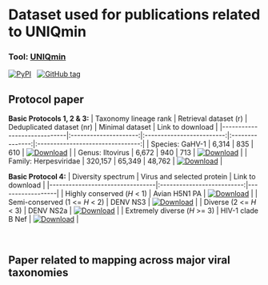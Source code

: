 # Dataset used for publications related to UNIQmin

### **Tool:** [UNIQmin](https://github.com/ChongLC/MinimalSetofViralPeptidome-UNIQmin) <br>
[![PyPI](https://img.shields.io/pypi/v/uniqmin?logo=pypi)](https://pypi.org/project/uniqmin/)  &nbsp; [![GitHub tag](https://img.shields.io/github/tag/ChongLC/MinimalSetofViralPeptidome-UNIQmin)](https://github.com/ChongLC/MinimalSetofViralPeptidome-UNIQmin/releases/?include_prereleases&sort=semver "View GitHub releases") <br>

## Protocol paper 
<!-- 
example: [![DOI - 10.3390/biology10090853](https://img.shields.io/badge/DOI-10.3390%2Fbiology10090853-2ea44f)](https://doi.org/10.3390/biology10090853)
-->
**Basic Protocols 1, 2 & 3:**
| Taxonomy lineage rank       | Retrieval dataset (r) | Deduplicated dataset (nr) | Minimal dataset | Link to download                 |
|-----------------------------|:---------------------:|:-------------------------:|:---------------:|:--------------------------------:|
| Species: GaHV-1             | 6,314                 | 835                       | 610             | [![Download](https://img.shields.io/badge/DL-Species-informational?style=flat&logo=docusign&color=0A66C2&link=https://github.com/ChongLC/UNIQmin_data4Publications/tree/main/ProtocolPaper/GaHV_species)](https://github.com/ChongLC/UNIQmin_data4Publications/tree/main/ProtocolPaper/GaHV_species)                                            |
| Genus: Iltovirus            | 6,672                 | 940                       | 713             | [![Download](https://img.shields.io/badge/DL-Genus-informational?style=flat&logo=docusign&color=0A66C2&link=https://github.com/ChongLC/UNIQmin_PublicationData/tree/main/ProtocolPaper/Iltovirus_genus)](https://github.com/ChongLC/UNIQmin_PublicationData/tree/main/ProtocolPaper/Iltovirus_genus)                                           |
| Family: Herpesviridae        | 320,157              | 65,349                    | 48,762          | [![Download](https://img.shields.io/badge/DL-Family-informational?style=flat&logo=docusign&color=0A66C2&link=https://github.com/ChongLC/UNIQmin_PublicationData/tree/main/ProtocolPaper/Herpesviridae_family)](https://github.com/ChongLC/UNIQmin_PublicationData/tree/main/ProtocolPaper/Herpesviridae_family)                                      |

**Basic Protocol 4:**
| Diversity spectrum              | Virus and selected protein | Link to download |
|---------------------------------|:--------------------------:|------------------|
| Highly conserved (*H* < 1)      | Avian H5N1 PA              | [![Download](https://img.shields.io/badge/DL-Avian_H5N1_PA-informational?style=flat&logo=docusign&color=0A66C2&link=https://github.com/ChongLC/UNIQmin_PublicationData/blob/main/ProtocolPaper/BP4/H5N1_Avian_PA.fasta)](https://github.com/ChongLC/UNIQmin_PublicationData/blob/main/ProtocolPaper/BP4/H5N1_Avian_PA.fasta)       |
| Semi-conserved (1 <= *H* < 2)   | DENV NS3                   | [![Download](https://img.shields.io/badge/DL-DENV_NS3-informational?style=flat&logo=docusign&color=0A66C2&link=https://github.com/ChongLC/UNIQmin_PublicationData/blob/main/ProtocolPaper/BP4/DENV_NS3.fasta)](https://github.com/ChongLC/UNIQmin_PublicationData/blob/main/ProtocolPaper/BP4/DENV_NS3.fasta)                         |
| Diverse (2 <= *H* < 3)          | DENV NS2a                  | [![Download](https://img.shields.io/badge/DL-DENV_NS2a-informational?style=flat&logo=docusign&color=0A66C2&link=https://github.com/ChongLC/UNIQmin_PublicationData/blob/main/ProtocolPaper/BP4/DENV_NS2a.fasta)](https://github.com/ChongLC/UNIQmin_PublicationData/blob/main/ProtocolPaper/BP4/DENV_NS2a.fasta)                       |
| Extremely diverse (*H* >= 3)    | HIV-1 clade B Nef          | [![Download](https://img.shields.io/badge/DL-HIV_1_clade_B_Nef-informational?style=flat&logo=docusign&color=0A66C2&link=https://github.com/ChongLC/UNIQmin_PublicationData/blob/main/ProtocolPaper/BP4/HIV_1_cladeB_Nef.fasta)](https://github.com/ChongLC/UNIQmin_PublicationData/blob/main/ProtocolPaper/BP4/HIV_1_cladeB_Nef.fasta) |

<br> 

## Paper related to mapping across major viral taxonomies
<!-- 
example: [![DOI - 10.3390/biology10090853](https://img.shields.io/badge/DOI-10.3390%2Fbiology10090853-2ea44f)](https://doi.org/10.3390/biology10090853)
-->
